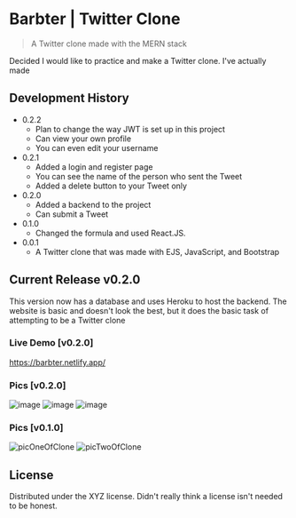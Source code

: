 # Barbter | Twitter Clone
> A Twitter clone made with the MERN stack



Decided I would like to practice and make a Twitter clone. I've actually made


## Development History

* 0.2.2
    * Plan to change the way JWT is set up in this project 
    * Can view your own profile
    * You can even edit your username
* 0.2.1
    * Added a login and register page
    * You can see the name of the person who sent the Tweet
    * Added a delete button to your Tweet only
* 0.2.0
    * Added a backend to the project
    * Can submit a Tweet
* 0.1.0
    * Changed the formula and used React.JS.
* 0.0.1
    * A Twitter clone that was made with EJS, JavaScript, and Bootstrap

## Current Release v0.2.0
 This version now has a database and uses Heroku to host the backend. The website is basic and doesn't look the best, but it does the basic task of attempting to be a Twitter clone



### Live Demo [v0.2.0]
https://barbter.netlify.app/

### Pics [v0.2.0]
![image](https://user-images.githubusercontent.com/64375555/148319950-a5a66004-504e-4109-a575-6da5671ecf41.png)
![image](https://user-images.githubusercontent.com/64375555/148319982-8a8a8eae-a848-4a30-93c3-815e139d51bb.png)
![image](https://user-images.githubusercontent.com/64375555/148320016-40f627a2-bf7f-4d0e-9ee3-33c74c77f055.png)


### Pics [v0.1.0]
![picOneOfClone](https://user-images.githubusercontent.com/64375555/133488912-eceaba08-b9c4-42de-8cba-df5bd6c08e8c.png)
![picTwoOfClone](https://user-images.githubusercontent.com/64375555/133488920-76a84af9-7c12-4a82-8868-e37c5922021d.png)

## License

Distributed under the XYZ license. Didn't really think a license isn't needed to be honest.
